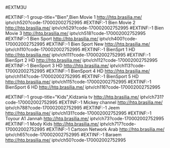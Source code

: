 #EXTM3U

#EXTINF:-1 group-title="Bien",Bien Movie 1
http://htq.brasilia.me/ iptv/ch520?code-170002002752995
#EXTINF:-1 Bien Movie 2
http://htq.brasilia.me/ iptv/ch529?code-170002002752995
#EXTINF:-1 Bien Movie 3
http://htq.brasilia.me/ iptv/ch518?code-170002002752995
#EXTINF:-1 Bien Sport
http://htq.brasilia.me/ iptv/ch400?code-170002002752995
#EXTINF:-1 Bien Sport New
http://htq.brasilia.me/ iptv/ch110?code-170002002752995
#EXTINF:-1 BienSprt 1 HD
http://htq.brasilia.me/ iptv/ch111?code-170002002752995
#EXTINF:-1 BienSprt 2 HD
http://htq.brasilia.me/ iptv/ch112?code-170002002752995
#EXTINF:-1 BienSport 3 HD
http://htq.brasilia.me/ iptv/ch113?code-170002002752995
#EXTINF:-1 BienSport 4 HD
http://htq.brasilia.me/ iptv/ch114?code-170002002752995
#EXTINF:-1 BienSport 5 HD
http://htq.brasilia.me/ iptv/ch115?code-170002002752995
#EXTINF:-1 BienSport 6 HD
http://htq.brasilia.me/ iptv/ch116?code-170002002752995

#EXTINF:-1 group-title="Kids",Kidzania tv
http://htq.brasilia.me/ iptv/ch731?code-170002002752995
#EXTINF:-1 Mickey channel
http://htq.brasilia.me/ iptv/ch788?code-170002002752995
#EXTINF:-1 Jeem
http://htq.brasilia.me/ iptv/ch131?code-170002002752995
#EXTINF:-1 Toyour A1 Jannah
http://htq.brasilia.me/ iptv/ch73?code-170002002752995
#EXTINF:-1 Mody Kids
http://htq.brasilia.me/ iptv/ch717?code-170002002752995
#EXTINF:-1 Cartoon Network Arab
http://htq.brasilia.me/ iptv/ch65?code-170002002752995
#EXTINF:-1 Baraem
http://htq.brasilia.me/ iptv/ch50?code-170002002752995


